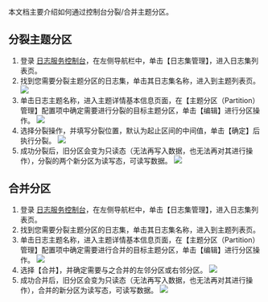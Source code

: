 

本文档主要介绍如何通过控制台分裂/合并主题分区。


## 分裂主题分区

1. 登录 [日志服务控制台](https://console.cloud.tencent.com/cls)，在左侧导航栏中，单击【日志集管理】，进入日志集列表页。
2. 找到您需要分裂主题分区的日志集，单击其日志集名称，进入到主题列表页。
![](https://main.qcloudimg.com/raw/d32db806b50199819602d558ae504d38.jpg)
3. 单击日志主题名称，进入主题详情基本信息页面，在【主题分区（Partition）管理】配置项中确定需要进行分裂的目标主题分区，单击【编辑】进行分区操作。
![](https://main.qcloudimg.com/raw/6aebd2034c44f7dd8a583eba1eed1401.jpg)
4. 选择分裂操作，并填写分裂位置，默认为起止区间的中间值，单击【确定】后执行分裂。
![](https://main.qcloudimg.com/raw/3319652ee6dd7ffd1786d26862d0e9ec.jpg)
5. 成功分裂后，旧分区会变为只读态（无法再写入数据，也无法再对其进行操作），分裂的两个新分区为读写态，可读写数据。
![](https://main.qcloudimg.com/raw/ce18dfd77f2542ba44e8fc644d8a19e0.jpg)




## 合并分区

1. 登录 [日志服务控制台](https://console.cloud.tencent.com/cls)，在左侧导航栏中，单击【日志集管理】，进入日志集列表页。
2. 找到您需要分裂主题分区的日志集，单击其日志集名称，进入到主题列表页。
3. 单击日志主题名称，进入主题详情基本信息页面，在【主题分区（Partition）管理】配置项中确定需要进行合并的目标主题分区，单击【编辑】进行分区操作。
![](https://main.qcloudimg.com/raw/2ee24b5b56dffb74fe366eecc24a1990.jpg)
4. 选择【合并】，并确定需要与之合并的左邻分区或右邻分区。
![](https://main.qcloudimg.com/raw/14cecea867af9a7b69a6e683ab1d4504.jpg)
5. 成功合并后，旧分区会变为只读态（无法再写入数据，也无法再对其进行操作），合并的新分区为读写态，可读写数据。
![](https://main.qcloudimg.com/raw/a938435f8da31ca8afe35956d50e21f9.jpg)


